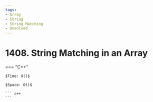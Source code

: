 ```yaml
---
tags:
- Array
- String
- String Matching
- Unsolved
---
```



# 1408. String Matching in an Array

=== "C++"

    $Time: O()$

    $Space: O()$

    ``` c++
    ```